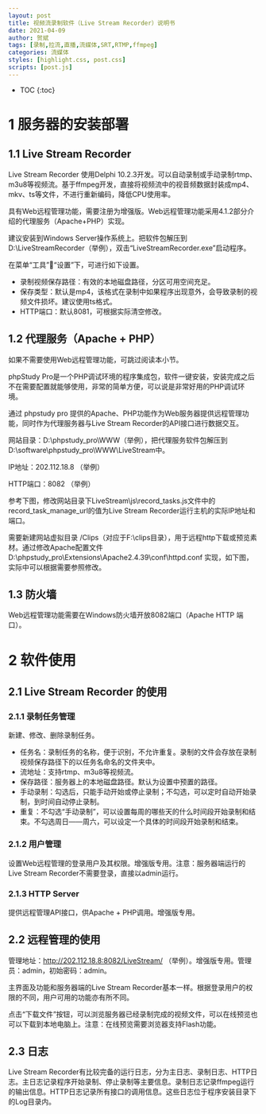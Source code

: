 ```yaml
---
layout: post
title: 视频流录制软件（Live Stream Recorder）说明书
date: 2021-04-09
author: 贺斌
tags: [录制,拉流,直播,流媒体,SRT,RTMP,ffmpeg]
categories: 流媒体
styles: [highlight.css, post.css]
scripts: [post.js]
---
```


* TOC 
{:toc}

# 1	服务器的安装部署

## 1.1	Live Stream Recorder

Live Stream Recorder 使用Delphi 10.2.3开发。可以自动录制或手动录制rtmp、m3u8等视频流。基于ffmpeg开发，直接将视频流中的视音频数据封装成mp4、mkv、ts等文件，不进行重新编码，降低CPU使用率。

具有Web远程管理功能，需要注册为增强版。Web远程管理功能采用4.1.2部分介绍的代理服务（Apache+PHP）实现。

建议安装到Windows Server操作系统上。把软件包解压到D:\LiveStreamRecorder（举例），双击“LiveStreamRecorder.exe”启动程序。

在菜单“工具”“设置”下，可进行如下设置。
 
- 录制视频保存路径：有效的本地磁盘路径，分区可用空间充足。
- 保存类型：默认是mp4，该格式在录制中如果程序出现意外，会导致录制的视频文件损坏。建议使用ts格式。
- HTTP端口：默认8081，可根据实际清空修改。 

## 1.2	代理服务（Apache + PHP）

如果不需要使用Web远程管理功能，可跳过阅读本小节。

phpStudy Pro是一个PHP调试环境的程序集成包，软件一键安装，安装完成之后不在需要配置就能够使用，非常的简单方便，可以说是非常好用的PHP调试环境。

通过 phpstudy pro 提供的Apache、PHP功能作为Web服务器提供远程管理功能，同时作为代理服务器与Live Stream Recorder的API接口进行数据交互。

网站目录：D:\phpstudy_pro\WWW（举例），把代理服务软件包解压到D:\software\phpstudy_pro\WWW\LiveStream中。

IP地址：202.112.18.8                    （举例）

HTTP端口：8082                        （举例）

参考下图，修改网站目录下LiveStream\js\record_tasks.js文件中的record_task_manage_url的值为Live Stream Recorder运行主机的实际IP地址和端口。
 
需要新建网站虚拟目录 /Clips（对应于F:\clips目录），用于远程http下载或预览素材。通过修改Apache配置文件D:\phpstudy_pro\Extensions\Apache2.4.39\conf\httpd.conf 实现，如下图，实际中可以根据需要参照修改。
 

## 1.3	防火墙

Web远程管理功能需要在Windows防火墙开放8082端口（Apache HTTP 端口）。


# 2	 软件使用

## 2.1	Live Stream Recorder 的使用

### 2.1.1	 录制任务管理

新建、修改、删除录制任务。

- 任务名：录制任务的名称，便于识别，不允许重复。录制的文件会存放在录制视频保存路径下的以任务名命名的文件夹中。
- 流地址：支持rtmp、m3u8等视频流。
- 保存路径：服务器上的本地磁盘路径。默认为设置中预置的路径。
- 手动录制：勾选后，只能手动开始或停止录制；不勾选，可以定时自动开始录制，到时间自动停止录制。
- 重复：不勾选“手动录制”，可以设置每周的哪些天的什么时间段开始录制和结束。不勾选周日——周六，可以设定一个具体的时间段开始录制和结束。
 
### 2.1.2	用户管理

设置Web远程管理的登录用户及其权限。增强版专用。注意：服务器端运行的Live Stream Recorder不需要登录，直接以admin运行。
 
### 2.1.3	HTTP Server

提供远程管理API接口，供Apache + PHP调用。增强版专用。
 
## 2.2	远程管理的使用

管理地址：http://202.112.18.8:8082/LiveStream/ （举例）。增强版专用。管理员：admin，初始密码：admin。

主界面及功能和服务器端的Live Stream Recorder基本一样。根据登录用户的权限的不同，用户可用的功能亦有所不同。
  
点击“下载文件”按钮，可以浏览服务器已经录制完成的视频文件，可以在线预览也可以下载到本地电脑上。注意：在线预览需要浏览器支持Flash功能。
 
## 2.3	日志
Live Stream Recorder有比较完备的运行日志，分为主日志、录制日志、HTTP日志。主日志记录程序开始录制、停止录制等主要信息。录制日志记录ffmpeg运行的输出信息。HTTP日志记录所有接口的调用信息。这些日志位于程序安装目录下的Log目录内。

